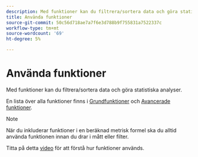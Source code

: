 ```yaml
---
description: Med funktioner kan du filtrera/sortera data och göra statistiska analyser.
title: Använda funktioner
source-git-commit: 50c56d718ae7a7f6e3d788b9f755831a7522337c
workflow-type: tm+mt
source-wordcount: '69'
ht-degree: 5%

---
```


# Använda funktioner

Med funktioner kan du filtrera/sortera data och göra statistiska analyser.

En lista över alla funktioner finns i [Grundfunktioner](/help/components/calc-metrics/cm-functions.md) och [Avancerade funktioner](/help/components/calc-metrics/cm-adv-functions.md).

>[!NOTE]
>
>När du inkluderar funktioner i en beräknad metrisk formel ska du alltid använda funktionen innan du drar i mått eller filter.

Titta på detta [video](https://youtu.be/SSyWvomnewI) för att förstå hur funktioner används.

